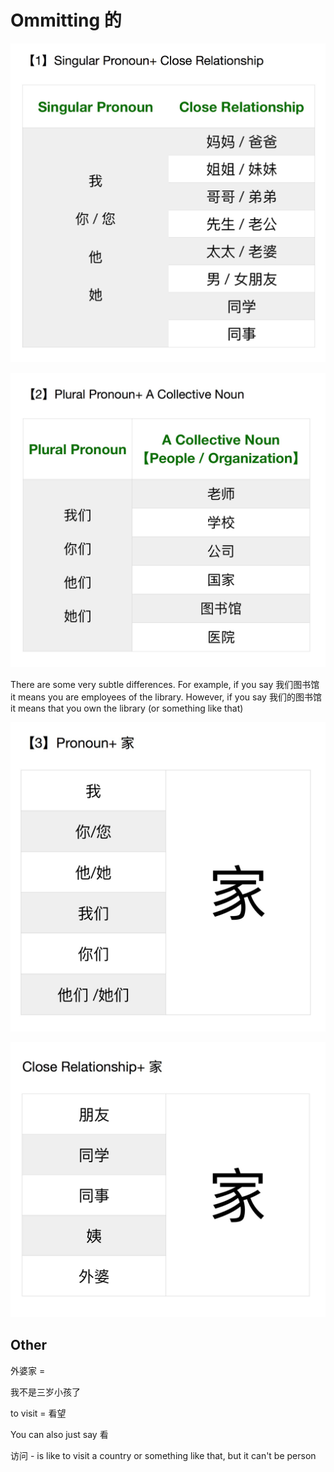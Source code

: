 # Ommitting 的

![](2020-12-30-07-52-42.png)

![](2020-12-30-07-52-52.png)

There are some very subtle differences. For example, if you say 我们图书馆 it means you are employees of the library. However, if you say 我们的图书馆 it means that you own the library (or something like that)

![](2020-12-30-07-56-56.png)

![](2020-12-30-07-57-10.png)

## Other

外婆家 = 

我不是三岁小孩了

to visit = 看望

You can also just say 看

访问 - is like to visit a country or something like that, but it can't be person

